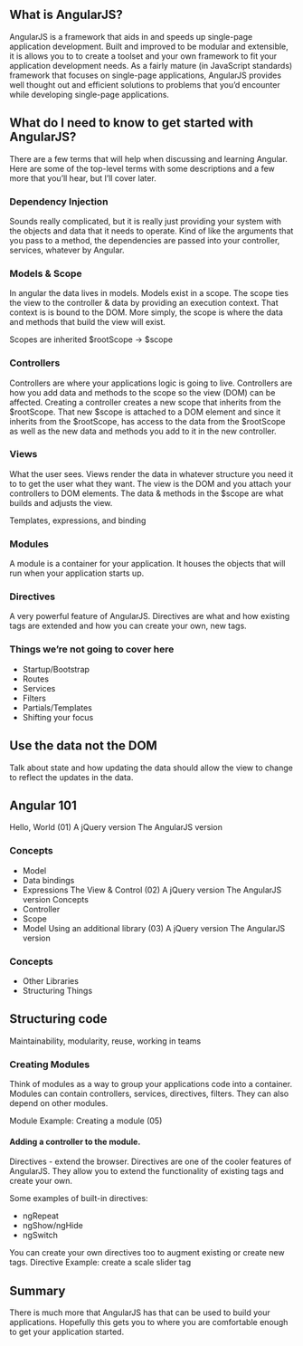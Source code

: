 ## What is AngularJS?
AngularJS is a framework that aids in and speeds up single-page application development. Built and improved to be modular and extensible, it is allows you to to create a toolset and your own framework to fit your application development needs. As a fairly mature (in JavaScript standards) framework that focuses on single-page applications, AngularJS provides well thought out and efficient solutions to problems that you’d encounter while developing single-page applications.   

## What do I need to know to get started with AngularJS?
There are a few terms that will help when discussing and learning Angular. Here are some of the top-level terms with some descriptions and a few more that you’ll hear, but I’ll cover later. 

### Dependency Injection
Sounds really complicated, but it is really just providing your system with the objects and data that it needs to operate. Kind of like the arguments that you pass to a method, the dependencies are passed into your controller, services, whatever by Angular. 

### Models & Scope
In angular the data lives in models. Models exist in a scope. The scope ties the view to the controller & data by providing an execution context. That context is is bound to the DOM. More simply, the scope is where the data and methods that build the view will exist. 

Scopes are inherited $rootScope -> $scope

### Controllers
Controllers are where your applications logic is going to live. Controllers are how you add data and methods to the scope so the view (DOM) can be affected. Creating a controller creates a new scope that inherits from the $rootScope. That new $scope is attached to a DOM element and since it inherits from the $rootScope, has access to the data from the $rootScope as well as the new data and methods you add to it in the new controller. 

### Views
What the user sees. Views render the data in whatever structure you need it to to get the user what they want. The view is the DOM and you attach your controllers to DOM elements. The data & methods in the $scope are what builds and adjusts the view. 

Templates, expressions, and binding

### Modules
A module is a container for your application. It houses the objects that will run when your application starts up. 

### Directives
A very powerful feature of AngularJS. Directives are what and how existing tags are extended and how you can create your own, new tags. 
### Things we’re not going to cover here
- Startup/Bootstrap
- Routes
- Services
- Filters
- Partials/Templates
- Shifting your focus

## Use the data not the DOM
Talk about state and how updating the data should allow the view to change to reflect the updates in the data.

## Angular 101
Hello, World (01)
A jQuery version
The AngularJS version
### Concepts
- Model
- Data bindings
- Expressions
The View & Control (02)
A jQuery version
The AngularJS version
Concepts
- Controller
- Scope
- Model
Using an additional library (03)
A jQuery version
The AngularJS version
### Concepts
- Other Libraries
- Structuring Things
## Structuring code 
Maintainability, modularity, reuse, working in teams

### Creating Modules  
Think of modules as a way to group your applications code into a container. Modules can contain controllers, services, directives, filters. They can also depend on other modules. 

Module Example: Creating a module (05)

#### Adding a controller to the module.  
Directives - extend the browser. 
Directives are one of the cooler features of AngularJS. They allow you to extend the functionality of existing tags and create your own.
 
Some examples of built-in directives:
- ngRepeat
- ngShow/ngHide
- ngSwitch

You can create your own directives too to augment existing or create new tags.
Directive Example: create a scale slider tag

## Summary
There is much more that AngularJS has that can be used to build your applications. Hopefully this gets you to where you are comfortable enough to get your application started. 